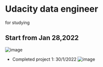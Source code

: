 # Udacity data engineer
for studying

## Start from Jan 28,2022
![image](https://user-images.githubusercontent.com/39981269/151735774-61aecd69-103a-4faf-aaa5-be3daca505d4.png)


- Completed project 1: 30/1/2022
![image](https://user-images.githubusercontent.com/39981269/151735855-8d45dcbf-556d-4d44-aff1-c4ab202c1596.png)
